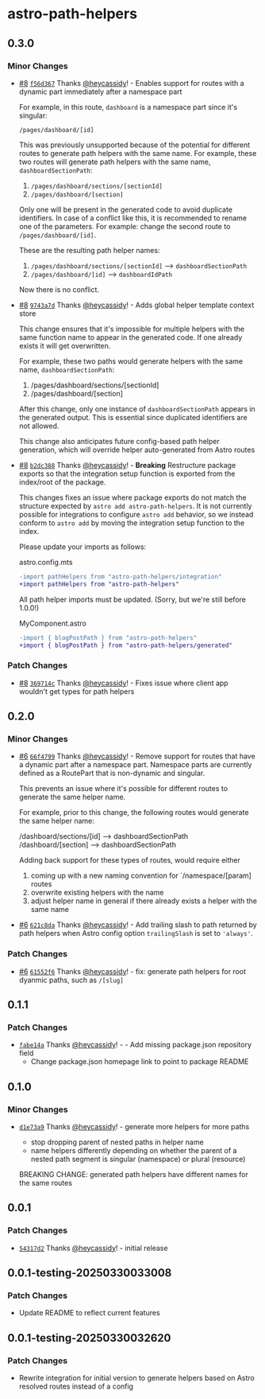 # astro-path-helpers

## 0.3.0

### Minor Changes

- [#8](https://github.com/heycassidy/astro-path-helpers/pull/8) [`f56d367`](https://github.com/heycassidy/astro-path-helpers/commit/f56d3671b418e303070c8eafe8c69a8feba8a468) Thanks [@heycassidy](https://github.com/heycassidy)! - Enables support for routes with a dynamic part immediately after a namespace part

  For example, in this route, `dashboard` is a namespace part since it's singular:

  `/pages/dashboard/[id]`

  This was previously unsupported because of the potential for different routes to generate path helpers with the same name.
  For example, these two routes will generate path helpers with the same name, `dashboardSectionPath`:

  1. `/pages/dashboard/sections/[sectionId]`
  2. `/pages/dashboard/[section]`

  Only one will be present in the generated code to avoid duplicate identifiers. In case of a conflict like this, it is recommended to rename one of the parameters. For example: change the second route to `/pages/dashboard/[id]`.

  These are the resulting path helper names:

  1. `/pages/dashboard/sections/[sectionId]` --> `dashboardSectionPath`
  2. `/pages/dashboard/[id]` --> `dashboardIdPath`

  Now there is no conflict.

- [#8](https://github.com/heycassidy/astro-path-helpers/pull/8) [`9743a7d`](https://github.com/heycassidy/astro-path-helpers/commit/9743a7d43004d852575478d116884485b101405f) Thanks [@heycassidy](https://github.com/heycassidy)! - Adds global helper template context store

  This change ensures that it's impossible for multiple helpers with the same function name to appear in the generated code. If one already exists it will get overwritten.

  For example, these two paths would generate helpers with the same name, `dashboardSectionPath`:

  1. /pages/dashboard/sections/[sectionId]
  2. /pages/dashboard/[section]

  After this change, only one instance of `dashboardSectionPath` appears in the generated output. This is essential since duplicated identifiers are not allowed.

  This change also anticipates future config-based path helper generation, which will override helper auto-generated from Astro routes

- [#8](https://github.com/heycassidy/astro-path-helpers/pull/8) [`b2dc388`](https://github.com/heycassidy/astro-path-helpers/commit/b2dc388924df029f575f2ce90082f58b8ff01517) Thanks [@heycassidy](https://github.com/heycassidy)! - **Breaking** Restructure package exports so that the integration setup function is exported from the index/root of the package.

  This changes fixes an issue where package exports do not match the structure expected by `astro add astro-path-helpers`. It is not currently possible for integrations to configure `astro add` behavior, so we instead conform to `astro add` by moving the integration setup function to the index.

  Please update your imports as follows:

  astro.config.mts

  ```diff
  -import pathHelpers from "astro-path-helpers/integration"
  +import pathHelpers from "astro-path-helpers"
  ```

  All path helper imports must be updated. (Sorry, but we're still before 1.0.0!)

  MyComponent.astro

  ```diff
  -import { blogPostPath } from "astro-path-helpers"
  +import { blogPostPath } from "astro-path-helpers/generated"
  ```

### Patch Changes

- [#8](https://github.com/heycassidy/astro-path-helpers/pull/8) [`369714c`](https://github.com/heycassidy/astro-path-helpers/commit/369714cd7465bf8f8452c70587b644da3319846d) Thanks [@heycassidy](https://github.com/heycassidy)! - Fixes issue where client app wouldn't get types for path helpers

## 0.2.0

### Minor Changes

- [#6](https://github.com/heycassidy/astro-path-helpers/pull/6) [`66f4799`](https://github.com/heycassidy/astro-path-helpers/commit/66f4799de7849de09f0a838bd06ccf97f14c07e8) Thanks [@heycassidy](https://github.com/heycassidy)! - Remove support for routes that have a dynamic part after a namespace part.
  Namespace parts are currently defined as a RoutePart that is non-dynamic and singular.

  This prevents an issue where it's possible for different routes to generate the same helper name.

  For example, prior to this change, the following routes would generate the same helper name:

  /dashboard/sections/[id] --> dashboardSectionPath
  /dashboard/[section] --> dashboardSectionPath

  Adding back support for these types of routes, would require either

  1. coming up with a new naming convention for `/namespace/[param] routes
  2. overwrite existing helpers with the name
  3. adjust helper name in general if there already exists a helper with the same name

- [#6](https://github.com/heycassidy/astro-path-helpers/pull/6) [`621c8da`](https://github.com/heycassidy/astro-path-helpers/commit/621c8da80b871649251a7cdcc9209c78db6ee169) Thanks [@heycassidy](https://github.com/heycassidy)! - Add trailing slash to path returned by path helpers when Astro config option `trailingSlash` is set to `'always'`.

### Patch Changes

- [#6](https://github.com/heycassidy/astro-path-helpers/pull/6) [`61552f6`](https://github.com/heycassidy/astro-path-helpers/commit/61552f62923235dc742f044afc74c54444e331bb) Thanks [@heycassidy](https://github.com/heycassidy)! - fix: generate path helpers for root dyanmic paths, such as `/[slug]`

## 0.1.1

### Patch Changes

- [`fabe14a`](https://github.com/heycassidy/astro-path-helpers/commit/fabe14a65fc6a57a607d4234bd06094a0bf07305) Thanks [@heycassidy](https://github.com/heycassidy)! - - Add missing package.json repository field
  - Change package.json homepage link to point to package README

## 0.1.0

### Minor Changes

- [`d1e73a9`](https://github.com/heycassidy/astro-path-helpers/commit/d1e73a999b01aaa9f406b7d513da3840aba80b4c) Thanks [@heycassidy](https://github.com/heycassidy)! - generate more helpers for more paths

  - stop dropping parent of nested paths
    in helper name
  - name helpers differently depending on whether the parent of a nested path segment is singular (namespace) or plural (resource)

  BREAKING CHANGE: generated path helpers have different names for the
  same routes

## 0.0.1

### Patch Changes

- [`54317d2`](https://github.com/heycassidy/astro-path-helpers/commit/54317d2d4134284a50a34df7581ccc7818ebe16e) Thanks [@heycassidy](https://github.com/heycassidy)! - initial release

## 0.0.1-testing-20250330033008

### Patch Changes

- Update README to reflect current features

## 0.0.1-testing-20250330032620

### Patch Changes

- Rewrite integration for initial version to generate helpers based on
  Astro resolved routes instead of a config
